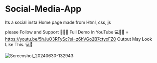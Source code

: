 # Social-Media-App
Its a social insta Home page made from Html, css, js 

please Follow and Support 👑🔥💀
Full Demo In YouTube 💻💯🔗 = https://youtu.be/5hJuO3RFySc?si=z6hVGo2B7ctyxFZ0
Output May Look Like This.  💻🔗

![Screenshot_20240630-132943](https://github.com/ChetaN7895/Social-Media-App/assets/151900157/9bc3dbb6-52ba-47bb-9b2d-939b3e944442)
